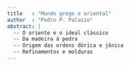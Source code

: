 ```yaml
---
title   : "Mundo grego e oriental"
author  : "Pedro P. Palazzo"
abstract: |
  -- O oriente e o ideal clássico
  -- Da madeira à pedra
  -- Origem das ordens dórica e jônica
  -- Refinamentos e molduras
---
```



